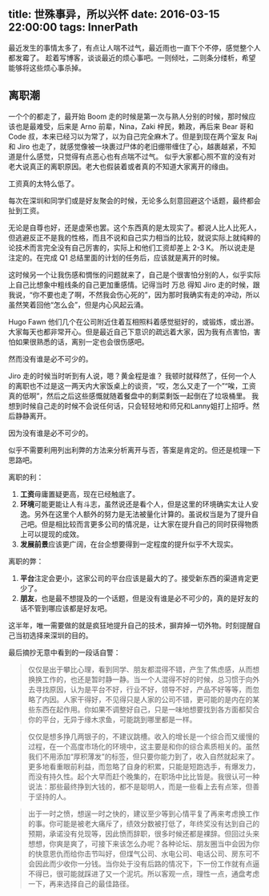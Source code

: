 title: 世殊事异，所以兴怀
date: 2016-03-15 22:00:00
tags: InnerPath
---
最近发生的事情太多了，有点让人喘不过气，最近雨也一直下个不停，感觉整个人都发霉了。
趁着写博客，谈谈最近的烦心事吧。一则倾吐，二则条分缕析，希望能够将这些烦心事杀掉。

## 离职潮

一个个的都走了，最开始 Boom 走的时候是第一次与熟人分别的时候，那时候应该也是最难受，后来是 Arno 前辈，Nina，Zaki 梓民，赖政，再后来 Bear 哥和　Code 叔，本来已经习以为常了，以为自己完全麻木了。但是到现在两个室友 Raj 和 Jiro 也走了，就感觉像被一块裹过尸体的老旧绷带缠住了心，越裹越紧，不知道是什么感觉，只觉得有点恶心也有点喘不过气。
似乎大家都心照不宣的没有对老大说真正的离职原因。老大也假装着或者真的不知道大家离开的缘由。

工资真的太特么低了。

每次在深圳和同学们或是好友聚会的时候，无论多么刻意回避这个话题，最终都会扯到工资。

无论是自尊也好，还是虚荣也罢。这个东西真的是太现实了。都说人比人比死人，但逃避反正不是我的性格，而且不说和自己实力相当的比较，就说实际上就纯粹的论技术而言完全没有自己厉害的，实际上和他们工资却差上 2-3 K。
所以说走是注定的。在完成 Q1 总结里面的计划的任务后，应该就是离开的时候。

这时候另一个让我伤感和惆怅的问题就来了，自己是个很害怕分别的人，似乎实际上自己比想象中粗线条的自己更加重感情。记得当时 万总 得知 Jiro 走的时候，跟我说，“你不要也走了啊，不然我会伤心死的”，因为那时我确实有走的冲动，所以虽然笑着回他“怎么会”，但是内心风起云涌。


Hugo Fawn 他们几个在公司附近住着互相照料着感觉挺好的，或锻炼，或出游。大家每天也都非常开心。但是最近自己下意识的疏远着大家，因为我有点害怕，害怕如果很熟悉的话，离别一定也会很伤感吧。

然而没有谁是必不可少的。

Jiro 走的时候当时听到有人说，嗯？黄金程是谁？ 我顿时就释然了，任何一个人的离职也不过是这一两天内大家饭桌上的谈资，“哎，怎么又走了一个”“唉，工资真的低啊”，然后之后这些感慨就随着餐盘中的剩菜剩饭一起倒在了垃圾桶里。
我想到时候自己走的时候不会说任何话，只会轻轻地和师兄和Lanny姐打上招呼。然后静静离开。

因为没有谁是必不可少的。

似乎不需要利用列出利弊的方法来分析离开与否，答案是肯定的。但还是梳理一下思路吧。

离职的利：
1. **工资**毋庸置疑更高，现在已经触底了。
2. **环境**可能更能让人有斗志，虽然说还是看个人，但是这里的环境确实太让人安逸。另外在这里个人额外的努力是无法被量化计算的。虽说权当是为了提升自己吧。但是相比较而言更多公司的情况是，让大家在提升自己的同时获得物质上可以提现的成效。
3. **发展前景**应该更广阔，在台企想要得到一定程度的提升似乎不大现实。

离职的弊：
1. **平台**注定会更小，这家公司的平台应该是最大的了。接受新东西的渠道肯定更少了。
2. **朋友**，也是最不想提及的一个话题，但是没有谁是必不可少的，真的是好友的话不管到哪应该都是好友吧。

这半年，唯一需要做的就是疯狂地提升自己的技术，摒弃掉一切外物。时刻提醒自己当初选择来深圳的目的。

最后摘抄无意中看到的一段话自警：
>  仅仅是出于攀比心理，看到同学、朋友都混得不错，产生了焦虑感，从而想换换工作的，也还是暂时静一静。当一个人混得不好的时候，总习惯于向外去寻找原因，认为是平台不好，行业不好，领导不好，产品不好等等，而忽略了内因。人家干得好，不见得只是人家的公司不错，更可能的是内在的某些东西在起作用。你如果不调整好自己，只是一味地想要找到各方面都契合你的平台，无异于缘木求鱼，可能跳到哪里都是一样。

>仅仅是想多挣几两银子的，不建议跳槽。收入的增长是一个综合而又缓慢的过程，在一个高度市场化的环境中，这主要是和你的综合素质相关的。虽然我们不用添加“厚积薄发”的标签，但只要你能力到了，收入自然就起来了。更多地看重眼前利益，而忽略了自身的积累，只能是短跑选手，有爆发力，而没有持久性。起个大早而赶个晚集的，在职场中比比皆是。我很认可一种说法：那些最终挣到大钱的，都不是聪明人，而是一些看上去有点笨，但善于坚持的人。

>出于一时之愤，想逞一时之快的，建议至少等到心情平复了再来考虑换工作的事。你可能是被老大痛斥了，绩效分数被打低了，年终奖没有达到自己的预期，承诺没有兑现等，因此愤而辞职，很多时候还都是裸辞。但回过头来想想，你爽是爽了，可接下来该怎么办呢？各种论坛、朋友圈当中会因为你的快意恩仇而给你击节叫好，但煤气公司、水电公司、电话公司、房东可不会因此而少收你一分钱。当你处于没有后路的情况下，下一份工作就有点逼不得已，很可能就踩进了又一个泥坑。所以客观一点，理性一点，通盘考虑一下，再来选择自己的最佳路径。